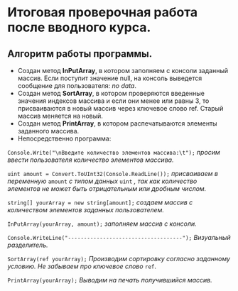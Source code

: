 
# Итоговая проверочная работа после вводного курса.

## Алгоритм работы программы.
* Создан метод **InPutArray**, в котором заполняем с консоли заданный массив. Если поступит значение null, на консоль выведется сообщение  для пользователя: *no data*.
* Создан метод **SortArray**, в котором проверяются введенные значения индексов массива и если они менее или равны 3, то присваиваются в новый массив через ключевое слово ref. Старый массив меняется на новый.
* Создан метод **PrintArray**, в котором распечатываются элементы заданного массива.
* Непосредственно программа:


`Console.Write("\nВведите количество элементов массива:\t");`
*просим ввести пользователя количество элементов массива.*

`uint amount = Convert.ToUInt32(Console.ReadLine());`
*присваиваем в переменную* `amount` *с типом данных* `uint` *, так как количество элементов не может быть отрицательным или дробным числом.*

`string[] yourArray = new string[amount];` *создаем массив с количеством элементов заданных пользователем.*

`InPutArray(yourArray, amount);` *заполняем массив с консоли.*

`Console.WriteLine("------------------------------------");` *Визуальный разделитель.*

`SortArray(ref yourArray);` *Производим сортировку согласно заданному условию. Не забываем про ключевое слово* `ref`.

`PrintArray(yourArray);` *Выводим на печать получившийся массив.*
